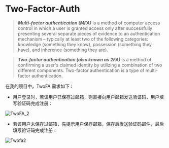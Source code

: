 # Two-Factor-Auth

>***Multi-factor authentication (MFA)*** is a method of computer access control in which a user is granted access only after successfully presenting several separate pieces of evidence to an authentication mechanism – typically at least two of the following categories: knowledge (something they know), possession (something they have), and inherence (something they are).

>***Two-factor authentication (also known as 2FA)*** is a method of confirming a user's claimed identity by utilizing a combination of two different components. Two-factor authentication is a type of multi-factor authentication.


在我的项目中，TwoFA 需求如下：

- 用户登录时，若该用户已保存过邮箱，则直接向用户邮箱发送验证码，用户填写验证码完成注册：

![TwoFA_2](http://oimbmvqt3.bkt.clouddn.com/TWOFA_2.PNG)

- 若该用户未保存过邮箱，先提示用户保存邮箱，保存后发送验证码邮件，最后填写验证码完成注册：

![Twofa2](http://oimbmvqt3.bkt.clouddn.com/TWOFA_1.PNG)
